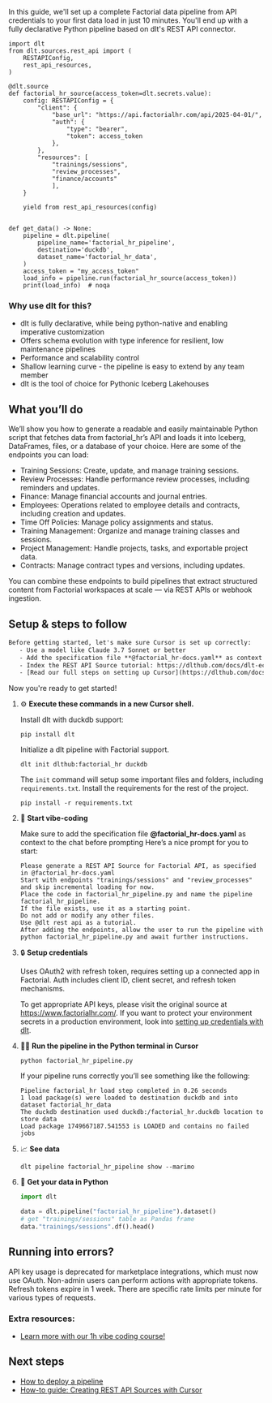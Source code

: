 In this guide, we'll set up a complete Factorial data pipeline from API credentials to your first data load in just 10 minutes. You'll end up with a fully declarative Python pipeline based on dlt's REST API connector.

```python-outcome
import dlt
from dlt.sources.rest_api import (
    RESTAPIConfig,
    rest_api_resources,
)

@dlt.source
def factorial_hr_source(access_token=dlt.secrets.value):
    config: RESTAPIConfig = {
        "client": {
            "base_url": "https://api.factorialhr.com/api/2025-04-01/",
            "auth": {
                "type": "bearer",
                "token": access_token
            },
        },
        "resources": [
            "trainings/sessions",
            "review_processes",
            "finance/accounts"
            ],
    }

    yield from rest_api_resources(config)


def get_data() -> None:
    pipeline = dlt.pipeline(
        pipeline_name='factorial_hr_pipeline',
        destination='duckdb',
        dataset_name='factorial_hr_data', 
    )
    access_token = "my_access_token"
    load_info = pipeline.run(factorial_hr_source(access_token))
    print(load_info)  # noqa
```

### Why use dlt for this?

- dlt is fully declarative, while being python-native and enabling imperative customization
- Offers schema evolution with type inference for resilient, low maintenance pipelines
- Performance and scalability control
- Shallow learning curve - the pipeline is easy to extend by any team member
- dlt is the tool of choice for Pythonic Iceberg Lakehouses

## What you’ll do

We’ll show you how to generate a readable and easily maintainable Python script that fetches data from factorial_hr’s API and loads it into Iceberg, DataFrames, files, or a database of your choice. Here are some of the endpoints you can load:

- Training Sessions: Create, update, and manage training sessions.
- Review Processes: Handle performance review processes, including reminders and updates.
- Finance: Manage financial accounts and journal entries.
- Employees: Operations related to employee details and contracts, including creation and updates.
- Time Off Policies: Manage policy assignments and status.
- Training Management: Organize and manage training classes and sessions.
- Project Management: Handle projects, tasks, and exportable project data.
- Contracts: Manage contract types and versions, including updates.


You can combine these endpoints to build pipelines that extract structured content from Factorial workspaces at scale — via REST APIs or webhook ingestion.

## Setup & steps to follow

```default
Before getting started, let's make sure Cursor is set up correctly:
   - Use a model like Claude 3.7 Sonnet or better
   - Add the specification file **@factorial_hr-docs.yaml** as context
   - Index the REST API Source tutorial: https://dlthub.com/docs/dlt-ecosystem/verified-sources/rest_api/ and add it to context as **@dlt rest api**
   - [Read our full steps on setting up Cursor](https://dlthub.com/docs/dlt-ecosystem/llm-tooling/cursor-restapi#23-configuring-cursor-with-documentation)
```

Now you're ready to get started! 

1. ⚙️ **Execute these commands in a new Cursor shell.**
    
    Install dlt with duckdb support:
    ```shell
    pip install dlt
    ```

    Initialize a dlt pipeline with Factorial support.
    ```shell
    dlt init dlthub:factorial_hr duckdb
    ```

    The `init` command will setup some important files and folders, including `requirements.txt`. Install the requirements for the rest of the project.
    ```shell
    pip install -r requirements.txt
    ```
    
2. 🤠 **Start vibe-coding**
    
    Make sure to add the specification file **@factorial_hr-docs.yaml** as context to the chat before prompting
    Here’s a nice prompt for you to start: 
    
    ```prompt
    Please generate a REST API Source for Factorial API, as specified in @factorial_hr-docs.yaml 
    Start with endpoints "trainings/sessions" and "review_processes" and skip incremental loading for now. 
    Place the code in factorial_hr_pipeline.py and name the pipeline factorial_hr_pipeline. 
    If the file exists, use it as a starting point. 
    Do not add or modify any other files. 
    Use @dlt rest api as a tutorial. 
    After adding the endpoints, allow the user to run the pipeline with python factorial_hr_pipeline.py and await further instructions.
    ```

    
3. 🔒 **Setup credentials** 
    
    Uses OAuth2 with refresh token, requires setting up a connected app in Factorial. Auth includes client ID, client secret, and refresh token mechanisms.
    
    To get appropriate API keys, please visit the original source at https://www.factorialhr.com/.
    If you want to protect your environment secrets in a production environment, look into [setting up credentials with dlt](https://dlthub.com/docs/walkthroughs/add_credentials).
    
4. 🏃‍♀️ **Run the pipeline in the Python terminal in Cursor**
    
    ```shell
    python factorial_hr_pipeline.py
    ```
    
    If your pipeline runs correctly you’ll see something like the following:
    
    ```shell
    Pipeline factorial_hr load step completed in 0.26 seconds
    1 load package(s) were loaded to destination duckdb and into dataset factorial_hr_data
    The duckdb destination used duckdb:/factorial_hr.duckdb location to store data
    Load package 1749667187.541553 is LOADED and contains no failed jobs
    ```
    
5. 📈 **See data**
    
    ```shell
    dlt pipeline factorial_hr_pipeline show --marimo
    ```
    
6. 🐍 **Get your data in Python**
    
    ```python
    import dlt

   data = dlt.pipeline("factorial_hr_pipeline").dataset()
   # get "trainings/sessions" table as Pandas frame
   data."trainings/sessions".df().head()
    ```

## Running into errors?

API key usage is deprecated for marketplace integrations, which must now use OAuth. Non-admin users can perform actions with appropriate tokens. Refresh tokens expire in 1 week. There are specific rate limits per minute for various types of requests.

### Extra resources:

- [Learn more with our 1h vibe coding course!](https://www.youtube.com/watch?v=GGid70rnJuM)

## Next steps

- [How to deploy a pipeline](https://dlthub.com/docs/walkthroughs/deploy-a-pipeline)
- [How-to guide: Creating REST API Sources with Cursor](https://dlthub.com/docs/dlt-ecosystem/llm-tooling/cursor-restapi)
